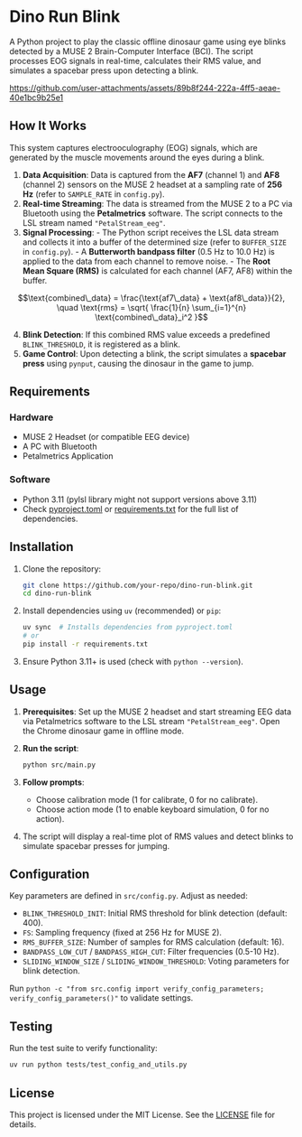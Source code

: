 # Dino Run Blink

A Python project to play the classic offline dinosaur game using eye blinks detected by a MUSE 2 Brain-Computer Interface (BCI). The script processes EOG signals in real-time, calculates their RMS value, and simulates a spacebar press upon detecting a blink.

https://github.com/user-attachments/assets/89b8f244-222a-4ff5-aeae-40e1bc9b25e1

## How It Works

This system captures electrooculography (EOG) signals, which are generated by the muscle movements around the eyes during a blink.

1.  **Data Acquisition**: Data is captured from the **AF7** (channel 1) and **AF8** (channel 2) sensors on the MUSE 2 headset at a sampling rate of **256 Hz** (refer to `SAMPLE_RATE` in `config.py`).
2.  **Real-time Streaming**: The data is streamed from the MUSE 2 to a PC via Bluetooth using the **Petalmetrics** software. The script connects to the LSL stream named `"PetalStream_eeg"`.
3.  **Signal Processing**: - The Python script receives the LSL data stream and collects it into a buffer of the determined size (refer to `BUFFER_SIZE` in `config.py`). - A **Butterworth bandpass filter** (0.5 Hz to 10.0 Hz) is applied to the data from each channel to remove noise. - The **Root Mean Square (RMS)** is calculated for each channel (AF7, AF8) within the buffer.

```math
\text{combined\_data} = \frac{\text{af7\_data} + \text{af8\_data}}{2}, \quad \text{rms} = \sqrt{ \frac{1}{n} \sum_{i=1}^{n} \text{combined\_data}_i^2 }
```

4.  **Blink Detection**: If this combined RMS value exceeds a predefined `BLINK_THRESHOLD`, it is registered as a blink.
5.  **Game Control**: Upon detecting a blink, the script simulates a **spacebar press** using `pynput`, causing the dinosaur in the game to jump.

## Requirements

### Hardware

- MUSE 2 Headset (or compatible EEG device)
- A PC with Bluetooth
- Petalmetrics Application

### Software

- Python 3.11 (pylsl library might not support versions above 3.11)
- Check [pyproject.toml](pyproject.toml) or [requirements.txt](requirements.txt) for the full list of dependencies.

## Installation

1. Clone the repository:

   ```bash
   git clone https://github.com/your-repo/dino-run-blink.git
   cd dino-run-blink
   ```

2. Install dependencies using `uv` (recommended) or `pip`:

   ```bash
   uv sync  # Installs dependencies from pyproject.toml
   # or
   pip install -r requirements.txt
   ```

3. Ensure Python 3.11+ is used (check with `python --version`).

## Usage

1. **Prerequisites**: Set up the MUSE 2 headset and start streaming EEG data via Petalmetrics software to the LSL stream `"PetalStream_eeg"`. Open the Chrome dinosaur game in offline mode.

2. **Run the script**:

   ```bash
   python src/main.py
   ```

3. **Follow prompts**:
   - Choose calibration mode (1 for calibrate, 0 for no calibrate).
   - Choose action mode (1 to enable keyboard simulation, 0 for no action).

4. The script will display a real-time plot of RMS values and detect blinks to simulate spacebar presses for jumping.

## Configuration

Key parameters are defined in `src/config.py`. Adjust as needed:

- `BLINK_THRESHOLD_INIT`: Initial RMS threshold for blink detection (default: 400).
- `FS`: Sampling frequency (fixed at 256 Hz for MUSE 2).
- `RMS_BUFFER_SIZE`: Number of samples for RMS calculation (default: 16).
- `BANDPASS_LOW_CUT` / `BANDPASS_HIGH_CUT`: Filter frequencies (0.5-10 Hz).
- `SLIDING_WINDOW_SIZE` / `SLIDING_WINDOW_THRESHOLD`: Voting parameters for blink detection.

Run `python -c "from src.config import verify_config_parameters; verify_config_parameters()"` to validate settings.

## Testing

Run the test suite to verify functionality:

```bash
uv run python tests/test_config_and_utils.py
```

## License

This project is licensed under the MIT License. See the [LICENSE](LICENSE) file for details.
